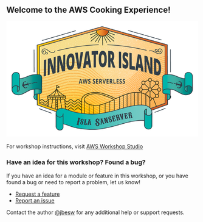 ## Welcome to the AWS Cooking Experience!

![InnovatorIsland](./images/innovator-island_logo.png)

For workshop instructions, visit [AWS Workshop Studio](https://catalog.us-east-1.prod.workshops.aws/workshops/74d0f3be-7108-4bba-8136-00617a988535)

### Have an idea for this workshop? Found a bug? ###

If you have an idea for a module or feature in this workshop, or you have found a bug or need to report a problem, let us know!

- [Request a feature](https://github.com/aws-samples/aws-serverless-workshop-innovator-island/issues/new?assignees=&labels=&template=workshop-feature-request.md&title=)
- [Report an issue](https://github.com/aws-samples/aws-serverless-workshop-innovator-island/issues/new?assignees=&labels=&template=bug_report.md&title=)

Contact the author [@jbesw](https://twitter.com/jbesw) for any additional help or support requests.
